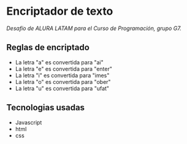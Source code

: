 # Encriptador de texto

*Desafío de ALURA LATAM para el Curso de Programación, grupo G7.*

## Reglas de encriptado

 * La letra "a" es convertida para "ai"
 * La letra "e" es convertida para "enter"
 * La letra "i" es convertida para "imes"
 * La letra "o" es convertida para "ober"
 * La letra "u" es convertida para "ufat"

## Tecnologias usadas

* Javascript
* html
* css
